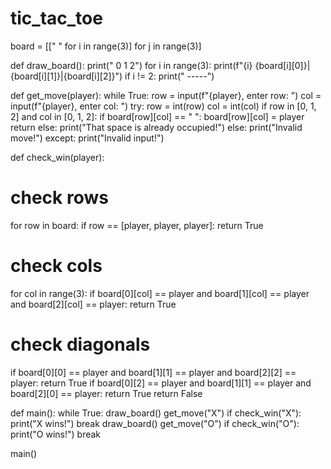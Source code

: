 # tic_tac_toe
board = [[" " for i in range(3)] for j in range(3)]

def draw_board():
  print("  0 1 2")
  for i in range(3):
    print(f"{i} {board[i][0]}|{board[i][1]}|{board[i][2]}")
    if i != 2:
      print("  -----")

def get_move(player):
  while True:
    row = input(f"{player}, enter row: ")
    col = input(f"{player}, enter col: ")
    try:
      row = int(row)
      col = int(col)
      if row in [0, 1, 2] and col in [0, 1, 2]:
        if board[row][col] == " ":
          board[row][col] = player
          return
        else:
          print("That space is already occupied!")
      else:
        print("Invalid move!")
    except:
      print("Invalid input!")

def check_win(player):
  # check rows
  for row in board:
    if row == [player, player, player]:
      return True
  # check cols
  for col in range(3):
    if board[0][col] == player and board[1][col] == player and board[2][col] == player:
      return True
  # check diagonals
  if board[0][0] == player and board[1][1] == player and board[2][2] == player:
    return True
  if board[0][2] == player and board[1][1] == player and board[2][0] == player:
    return True
  return False

def main():
  while True:
    draw_board()
    get_move("X")
    if check_win("X"):
      print("X wins!")
      break
    draw_board()
    get_move("O")
    if check_win("O"):
      print("O wins!")
      break

main()

